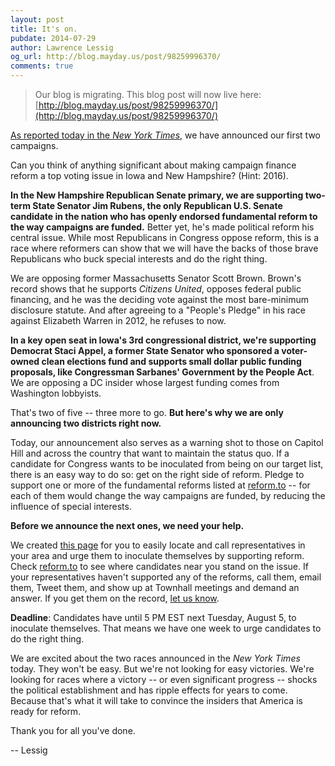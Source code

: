 ```yaml
---
layout: post
title: It's on.
pubdate: 2014-07-29
author: Lawrence Lessig
og_url: http://blog.mayday.us/post/98259996370/
comments: true
---
```


> Our blog is migrating.  This blog post will now live here: [http://blog.mayday.us/post/98259996370/](http://blog.mayday.us/post/98259996370/)


[As reported today in the _New York Times_](http://www.nytimes.com/2014/07/29/us/spending-big-to-fight-big-donors.html), we have announced our first two campaigns.

Can you think of anything significant about making campaign finance reform a top voting issue in Iowa and New Hampshire? (Hint: 2016).

**In the New Hampshire Republican Senate primary, we are supporting two-term State Senator Jim Rubens, the only Republican U.S. Senate candidate in the nation who has openly endorsed fundamental reform to the way campaigns are funded.** Better yet, he's made political reform his central issue. While most Republicans in Congress oppose reform, this is a race where reformers can show that we will have the backs of those brave Republicans who buck special interests and do the right thing.

We are opposing former Massachusetts Senator Scott Brown. Brown's record shows that he supports *Citizens United*, opposes federal public financing, and he was the deciding vote against the most bare-minimum disclosure statute. And after agreeing to a "People's Pledge" in his race against Elizabeth Warren in 2012, he refuses to now.

**In a key open seat in Iowa's 3rd congressional district, we're supporting Democrat Staci Appel, a former State Senator who sponsored a voter-owned clean elections fund and supports small dollar public funding proposals, like Congressman Sarbanes' Government by the People Act**. We are opposing a DC insider whose largest funding comes from Washington lobbyists.

That's two of five -- three more to go. **But here's why we are only announcing two districts right now.**

Today, our announcement also serves as a warning shot to those on Capitol Hill and across the country that want to maintain the status quo. If a candidate for Congress wants to be inoculated from being on our target list, there is an easy way to do so: get on the right side of reform. Pledge to support one or more of the fundamental reforms listed at [reform.to](http://reform.to/) -- for each of them would change the way campaigns are funded, by reducing the influence of special interests.

**Before we announce the next ones, we need your help.**

We created [this page](https://mayday.us/callcandidate/) for you to easily locate and call representatives in your area and urge them to inoculate themselves by supporting reform. Check [reform.to](http://reform.to/) to see where candidates near you stand on the issue. If your representatives haven't supported any of the reforms, call them, email them, Tweet them, and show up at Townhall meetings and demand an answer. If you get them on the record, [let us know](https://mayday.us/callcandidate/).

**Deadline**: Candidates have until 5 PM EST next Tuesday, August 5, to inoculate themselves. That means we have one week to urge candidates to do the right thing.

We are excited about the two races announced in the *New York Times* today. They won't be easy. But we're not looking for easy victories. We're looking for races where a victory -- or even significant progress -- shocks the political establishment and has ripple effects for years to come. Because that's what it will take to convince the insiders that America is ready for reform.

Thank you for all you've done.

-- Lessig